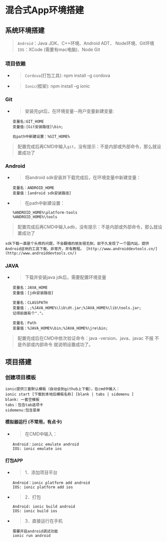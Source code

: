 # 混合式App环境搭建

## 系统环境搭建

> `Android`：Java JDK、C++环境、Android ADT、 Node环境、Git环境  
> `IOS`：XCode (需要有mac电脑)、Node Git

### 项目依赖

- > `Cordova`(打包工具): npm install –g cordova

- > `Ionic`(框架): npm install –g ionic

### Git

- > 安装完git后，在环境变量--用户变量新建变量:

    ```
    变量名:GIT_HOME
    变量值:[Git安装路径]\bin;
    ```

    ```
    在path中新建设置：%GIT_HOME%
    ```

> 配置完成后再CMD中输入`git`，没有提示：不是内部或外部命令，那么就设置成功了

### Android

- > 将android sdk安装并下载完成后，在环境变量中新建变量：  

    ```
    变量名：ANDROID_HOME
    变量值：[android sdk安装路径]
    ```
- > 在path中新建设置：   

    ```
    %ANDROID_HOME%\platform-tools
    %ANDROID_HOME%\tools
    ```
> 配置完成后再CMD中输入adb，没有提示：不是内部或外部命令，那么就设置成功了

`sdk下载一直是个头疼的问题，不会翻墙的朋友很无耐，前不久发现了一个国内站，提供Android这块的工具下载，非常齐，并有教程。
[http://www.androiddevtools.cn/](http://www.androiddevtools.cn/)`

### JAVA

- > 下载并安装java jdk后，需要配置环境变量  

    ```
    变量名：JAVA_HOME
    变量值：[jdk安装路径]
    ```
    ```   
    变量名：CLASSPATH
    变量值：.;%JAVA_HOME%\lib\dt.jar;%JAVA_HOME%\lib\tools.jar; 
    记得前面有个"."。
    ```
    ```
    变量名：Path
    变量值：%JAVA_HOME%\bin;%JAVA_HOME%\jre\bin;
    ```
> 配置完成后在CMD中依次验证命令：java -version、java、javac 不报 不是外部或内部命令 就说明设置成功了。

## 项目搭建 
 
### 创建项目模板

```
ionic提供三套默认模板（自动会到github上下载），在cmd中输入：
ionic start [下载到本地后模板名称] [blank | tabs | sidemenu ]
blank: 一套空模板
tabs：包含tab选项卡
sidemenu:包含菜单
```

#### 模拟器运行 (不常用，有点卡)

- > 在CMD中输入：

    ```
    Android：ionic emulate android
    IOS: ionic emulate ios
    ```

#### 打包APP

- > 1．添加项目平台

    ```
    Android：ionic platform add android
    IOS: ionic platform add ios
    ```
- > 2．打包

    ```
    Android: ionic build android
    IOS: ionic build ios
    ```

- > 3．直接运行在手机

    ```
    需要开启android调试功能
    ionic run android
    ```

